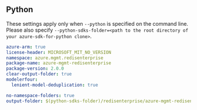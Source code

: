 ## Python

These settings apply only when `--python` is specified on the command line.
Please also specify `--python-sdks-folder=<path to the root directory of your azure-sdk-for-python clone>`.

```yaml $(python)
azure-arm: true
license-header: MICROSOFT_MIT_NO_VERSION
namespace: azure.mgmt.redisenterprise
package-name: azure-mgmt-redisenterprise
package-version: 2.0.0
clear-output-folder: true
modelerfour:
  lenient-model-deduplication: true
```

```yaml $(python)
no-namespace-folders: true
output-folder: $(python-sdks-folder)/redisenterprise/azure-mgmt-redisenterprise/azure/mgmt/redisenterprise
```
